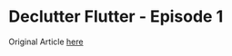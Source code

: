 # Declutter Flutter - Episode 1

Original Article [here](https://www.binwalid.tech/flutter-declutter-using-inputdecorationtheme)